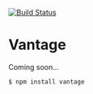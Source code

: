 [<img src="https://travis-ci.org/dthree/vantage.svg" alt="Build Status" />](http://travis-ci.org/dthree/vantage)

# Vantage

Coming soon...

    $ npm install vantage

